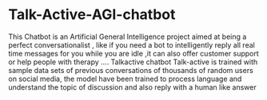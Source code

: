 # Talk-Active-AGI-chatbot
This Chatbot is an Artificial General Intelligence project  aimed at being a perfect conversationalist , like if you need  a bot to intelligently reply all real time messages for you while you are idle ,it can also  offer customer support or help people with therapy ....  Talkactive  chatbot Talk-active is trained with sample data sets of previous conversations of thousands of random users on social media, the model have been trained to process language and understand the topic of discussion and also reply with a human like answer
